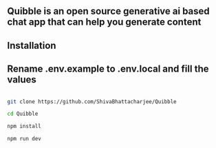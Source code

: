 ## Quibble is an open source generative ai based chat app that can help you generate content
## Installation 
## Rename .env.example to .env.local and fill the values

```sh

git clone https://github.com/ShivaBhattacharjee/Quibble

cd Quibble

npm install

npm run dev


```
